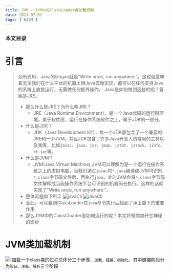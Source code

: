```yaml
---
title: JVM - JVM中的ClassLoader类加载机制
date: 2021-07-01
tags: ['#JVM']
---
```


### 本文目录
<!-- toc -->

# 引言
> 众所周知，Java的slogan就是"Write once, run anywhere."，这也就意味着无论我们在什么平台的机器上用Java去做实现，都可以在任何支持Java的系统上直接运行，无需做任何额外操作。
> Java是如何做到这些的呢？答案是JRE。
> - 那么什么是JRE？为什么叫JRE？
>   - JRE（Java Runtime Environment），是一个Java代码的运行时环境，属于软件层，运行在操作系统软件之上，属于JDK的一部分。
> - 什么是JDK？
>   - JDK（Java Development Kit），每一个JDK都包含了一个兼容的JRE和一个JVM，并且JDK包含了许多Java开发人员常用的工具以及类库，比如`javac`、`java`、`jar`、`jmap`、`jstat`、`jstack`、`jinfo`、`rt.jar`等。
> - 什么是JVM？
>   - JVM(Java Virtual Machine),JVM可以理解为是一个运行在操作系统之上的虚拟电脑，当我们通过`javac`将`*.java`编译成JVM可识别`*.class`字节码文件后，再执行`java`，此时JVM会将`*.class`字节码文件解释成当前操作系统平台可识别的机器码去执行。这样的话就实现了"Write once, run anywhere."。
> - 整体流程如下所示
> ![javaCli](/images/posts/javaCli.png)
> ![javaCli](/images/posts/javaCli2.png)
> - 至此，可以看到ClassLoader在`java`命令执行后起到了承上启下的重要作用
> - 那么JVM中的ClassCloader是如何运行的呢？本文将带你揭开它神秘的面纱

# JVM类加载机制
![](/images/posts/JVMClassLoader.png)
加载一个class类的过程总体分三个步骤，`加载、链接、初始化`，其中链接阶段分为`验证、准备、解析`三个阶段